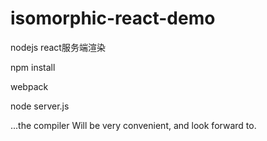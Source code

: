 # isomorphic-react-demo
nodejs react服务端渲染

npm install

webpack

node server.js


...the compiler Will be very convenient, and look forward to.